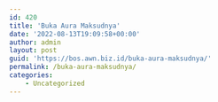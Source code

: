 ```yaml
---
id: 420
title: 'Buka Aura Maksudnya'
date: '2022-08-13T19:09:58+00:00'
author: admin
layout: post
guid: 'https://bos.awn.biz.id/buka-aura-maksudnya/'
permalink: /buka-aura-maksudnya/
categories:
    - Uncategorized
---
```



